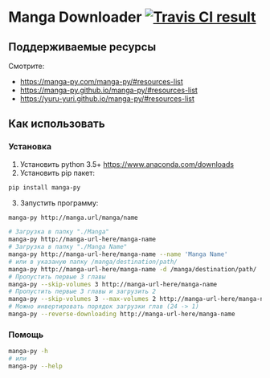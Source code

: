 # Manga Downloader [![Travis CI result](https://travis-ci.org/yuru-yuri/manga-py.svg?branch=master)](https://travis-ci.org/yuru-yuri/manga-py/branches)

## Поддерживаемые ресурсы

Смотрите:

- https://manga-py.com/manga-py/#resources-list
- https://manga-py.github.io/manga-py/#resources-list
- https://yuru-yuri.github.io/manga-py/#resources-list


## Как использовать

### Установка

1) Установить python 3.5+ https://www.anaconda.com/downloads
2) Установить pip пакет:
```bash
pip install manga-py
```
3) Запустить программу:

```bash
manga-py http://manga.url/manga/name
```

```bash
# Загрузка в папку "./Manga"
manga-py http://manga-url-here/manga-name
# Загрузка в папку "./Manga Name"
manga-py http://manga-url-here/manga-name --name 'Manga Name'
# или в указаную папку /manga/destination/path/
manga-py http://manga-url-here/manga-name -d /manga/destination/path/
# Пропустить первые 3 главы
manga-py --skip-volumes 3 http://manga-url-here/manga-name
# Пропустить первые 3 главы и загрузить 2
manga-py --skip-volumes 3 --max-volumes 2 http://manga-url-here/manga-name
# Можно инвертировать порядок загрузки глав (24 -> 1)
manga-py --reverse-downloading http://manga-url-here/manga-name
```

### Помощь

```bash
manga-py -h
# или
manga-py --help
```
